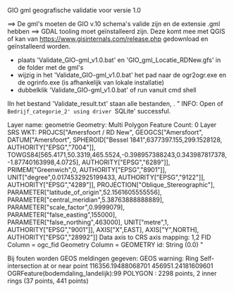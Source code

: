 GIO gml geografische validatie voor versie 1.0

==> De gml's moeten de GIO v.10 schema's valide zijn en de extensie .gml hebben
==> GDAL tooling moet geïnstalleerd zijn. Deze komt mee met QGIS of kan van https://www.gisinternals.com/release.php gedownload en geïnstalleerd worden.

- plaats 'Validate_GIO-gml_v1.0.bat' en 'GIO_gml_Locatie_RDNew.gfs' in de folder met de gml's
- wijzig in het 'Validate_GIO-gml_v1.0.bat' het pad naar de ogr2ogr.exe en de ogrinfo.exe (is afhankelijk van lokale installatie)
- dubbelklik 'Validate_GIO-gml_v1.0.bat' of run vanuit cmd shell

IIn het bestand 'Validate_result.txt' staan alle bestanden, .
"
INFO: Open of `Bedrijf_categorie_2'
      using driver `SQLite' successful.

Layer name: geometrie
Geometry: Multi Polygon
Feature Count: 0
Layer SRS WKT:
PROJCS["Amersfoort / RD New",
    GEOGCS["Amersfoort",
        DATUM["Amersfoort",
            SPHEROID["Bessel 1841",6377397.155,299.1528128,
                AUTHORITY["EPSG","7004"]],
            TOWGS84[565.4171,50.3319,465.5524,-0.398957388243,0.343987817378,-1.87740163998,4.0725],
            AUTHORITY["EPSG","6289"]],
        PRIMEM["Greenwich",0,
            AUTHORITY["EPSG","8901"]],
        UNIT["degree",0.0174532925199433,
            AUTHORITY["EPSG","9122"]],
        AUTHORITY["EPSG","4289"]],
    PROJECTION["Oblique_Stereographic"],
    PARAMETER["latitude_of_origin",52.1561605555556],
    PARAMETER["central_meridian",5.38763888888889],
    PARAMETER["scale_factor",0.9999079],
    PARAMETER["false_easting",155000],
    PARAMETER["false_northing",463000],
    UNIT["metre",1,
        AUTHORITY["EPSG","9001"]],
    AXIS["X",EAST],
    AXIS["Y",NORTH],
    AUTHORITY["EPSG","28992"]]
Data axis to CRS axis mapping: 1,2
FID Column = ogc_fid
Geometry Column = GEOMETRY
id: String (0.0)
"

Bij fouten worden GEOS meldingen gegeven:
GEOS warning: Ring Self-intersection at or near point 116356.19488068701 456951.24181609601
OGRFeature(bodemdaling_landelijk):99
  POLYGON : 2298 points, 2 inner rings (37 points, 441 points)
